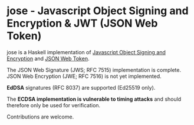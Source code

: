 # jose - Javascript Object Signing and Encryption & JWT (JSON Web Token)

jose is a Haskell implementation of [Javascript Object Signing and
Encryption](https://datatracker.ietf.org/wg/jose/) and [JSON Web
Token](https://tools.ietf.org/html/rfc7519).

The JSON Web Signature (JWS; RFC 7515) implementation is complete.
JSON Web Encryption (JWE; RFC 7516) is not yet implemented.

**EdDSA** signatures (RFC 8037) are supported (Ed25519 only).

The **ECDSA implementation is vulnerable to timing attacks** and
should therefore only be used for verification.

Contributions are welcome.
